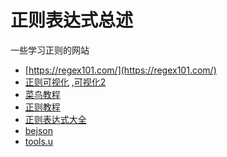 # 正则表达式总述

一些学习正则的网站

- [https://regex101.com/](https://regex101.com/)
- [正则可视化](https://jex.im/regulex/#!flags=&re=%5E(a%7Cb)*%3F%24) ,[可视化2](https://regexper.com/#%2F%5E%5BGCDZTSPKXLY1-9%5D%5Cd%7B1%2C4%7D%24%2F)
- [菜鸟教程](https://jex.im/regulex/#!flags=&re=%5E(a%7Cb)*%3F%24)
- [正则教程](https://github.com/ziishaned/learn-regex)
- [正则表达式大全](https://any86.github.io/any-rule/)
- [bejson](https://www.bejson.com/othertools/regex/)
- [tools.u](https://tool.lu/regex)
